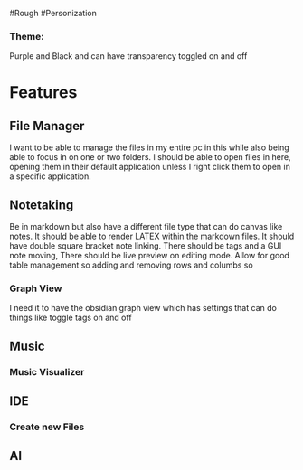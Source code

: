 #Rough #Personization 

### Theme:
Purple and Black and can have transparency toggled on and off 

# Features 

## File Manager 

I want to be able to manage the files in my entire pc in this while also being able to focus in on one or two folders. I should be able to open files in here, opening them in their default application unless I right click them to open in a specific application. 

## Notetaking 
Be in markdown but also have a different file type that can do canvas like notes. It should be able to render LATEX within the markdown files. It should have double square bracket note linking. There should be tags and a GUI note moving, There should be live preview on editing mode. Allow for good table management so adding and removing rows and columbs so


### Graph View 
I need it to have the obsidian graph view which has settings that can do things like toggle tags on and off 

## Music 

### Music Visualizer 

## IDE 

### Create new Files 

## AI 

